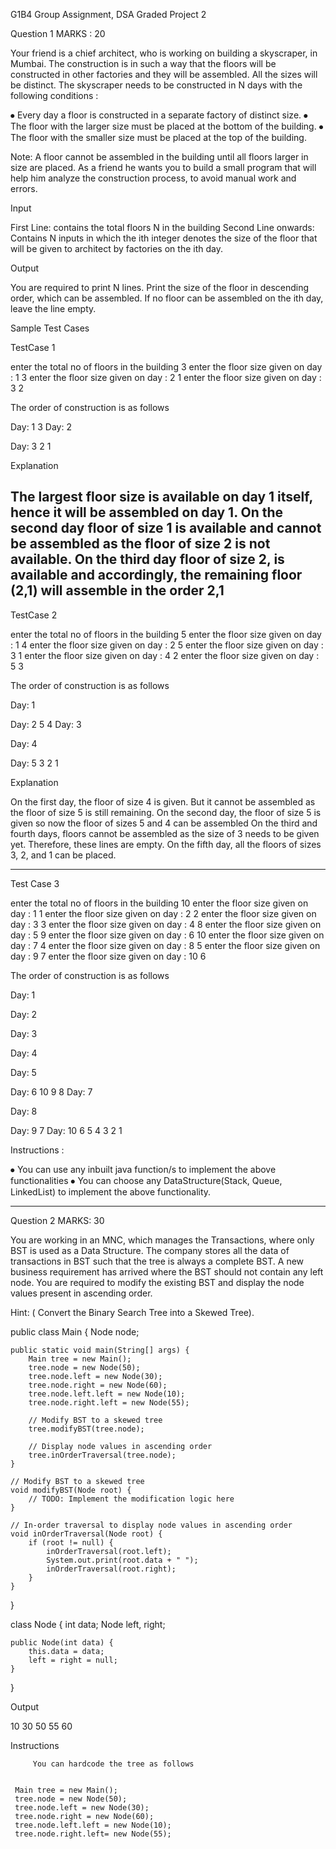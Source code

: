 G1B4 Group Assignment, DSA Graded Project 2


Question  1                                                                                                                MARKS : 20

Your friend is a chief architect, who is working on building a skyscraper, in Mumbai. The construction is in such a way that the floors will be constructed in other factories and they will be assembled. All the sizes will be distinct.
The skyscraper needs to be constructed in N days with the following conditions :

⦁	Every day a floor is constructed in a separate factory of distinct size.
⦁	The floor with the larger size must be placed at the bottom of the building.
⦁	The floor with the smaller size must be placed at the top of the building.

Note: A floor cannot be assembled in the building until all floors larger in size are placed.
As a friend he wants you to build a small program that will help him analyze the construction process, to avoid manual work and errors.

Input

First Line: contains the total floors N in the building
Second Line onwards: Contains N inputs in which the ith integer denotes the size of the floor that will be given to architect by factories on the ith day.

Output

You are required to print N lines. Print the size of the floor in descending order, which can be assembled.
If no floor can be assembled on the ith day, leave the line empty.

Sample Test Cases

TestCase 1

enter the total no of floors in the building
3
enter the floor size given on day : 1
3
enter the floor size given on day : 2
1
enter the floor size given on day : 3
2

The order of construction is as follows

Day: 1
3 
Day: 2

Day: 3
2 1 

Explanation

The largest floor size is available on day 1 itself, hence it will be assembled on day 1.
On the second day floor of size 1 is available and cannot be assembled as the floor of size 2 is not available.
On the third day floor of size 2, is available and accordingly, the remaining floor (2,1) will assemble in the order 2,1
--------------------------------------------------------------------------------------------------------------------------

TestCase 2

enter the total no of floors in the building
5
enter the floor size given on day : 1
4
enter the floor size given on day : 2
5
enter the floor size given on day : 3
1
enter the floor size given on day : 4
2
enter the floor size given on day : 5
3

The order of construction is as follows

Day: 1

Day: 2
5 4 
Day: 3

Day: 4

Day: 5
3 2 1 

Explanation

On the first day, the floor of size 4 is given. But it cannot be assembled as the floor of size 5 is still remaining.
On the second day, the floor of size 5 is given so now the floor of sizes 5 and 4 can be assembled
On the third and fourth days, floors cannot be assembled as the size of 3 needs to be given yet. Therefore, these lines are empty. 
On the fifth day, all the floors of sizes 3, 2, and 1 can be placed.

--------------------------------------------------------------------------------------------------------------------------


Test Case 3

enter the total no of floors in the building
10
enter the floor size given on day : 1
1
enter the floor size given on day : 2
2
enter the floor size given on day : 3
3
enter the floor size given on day : 4
8
enter the floor size given on day : 5
9
enter the floor size given on day : 6
10
enter the floor size given on day : 7
4
enter the floor size given on day : 8
5
enter the floor size given on day : 9
7
enter the floor size given on day : 10
6

The order of construction is as follows

Day: 1

Day: 2

Day: 3

Day: 4

Day: 5

Day: 6
10 9 8 
Day: 7

Day: 8

Day: 9
7 
Day: 10
6 5 4 3 2 1 

Instructions :

⦁	You can use any inbuilt java function/s to implement the above functionalities
⦁	You can choose any DataStructure(Stack, Queue, LinkedList) to implement the above functionality.





-------------------------------------------------------------------------------------------------------------------------







Question 2                                                                                                          MARKS: 30

You are working in an MNC, which manages the Transactions, where only BST is used as a Data Structure. The company stores all the data of transactions in BST such that the tree is always a complete BST. 
A new business requirement has arrived where the BST should not contain any left node.
You are required to modify the existing BST and display the node values present in ascending order.

Hint: ( Convert the Binary Search Tree into a Skewed Tree).

public class Main {
    Node node;

    public static void main(String[] args) {
        Main tree = new Main();
        tree.node = new Node(50);
        tree.node.left = new Node(30);
        tree.node.right = new Node(60);
        tree.node.left.left = new Node(10);
        tree.node.right.left = new Node(55);

        // Modify BST to a skewed tree
        tree.modifyBST(tree.node);

        // Display node values in ascending order
        tree.inOrderTraversal(tree.node);
    }

    // Modify BST to a skewed tree
    void modifyBST(Node root) {
        // TODO: Implement the modification logic here
    }

    // In-order traversal to display node values in ascending order
    void inOrderTraversal(Node root) {
        if (root != null) {
            inOrderTraversal(root.left);
            System.out.print(root.data + " ");
            inOrderTraversal(root.right);
        }
    }
}

class Node {
    int data;
    Node left, right;

    public Node(int data) {
        this.data = data;
        left = right = null;
    }
}



Output

10 30 50 55 60


Instructions

         You can hardcode the tree as follows


     Main tree = new Main();
     tree.node = new Node(50);
     tree.node.left = new Node(30);
     tree.node.right = new Node(60);
     tree.node.left.left = new Node(10);
     tree.node.right.left= new Node(55);



